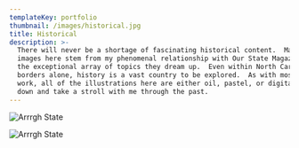 ```yaml
---
templateKey: portfolio
thumbnail: /images/historical.jpg
title: Historical
description: >-
  There will never be a shortage of fascinating historical content.  Many of the
  images here stem from my phenomenal relationship with Our State Magazine and
  the exceptional array of topics they dream up.  Even within North Carolina’s
  borders alone, history is a vast country to be explored.  As with most of my
  work, all of the illustrations here are either oil, pastel, or digital. Scroll
  down and take a stroll with me through the past.
---
```


![Arrrgh State](/images/arrgh-state.gif "Arrrgh State")

![Arrrgh State](/images/jocko-flocko.jpg "Arrrgh State")

